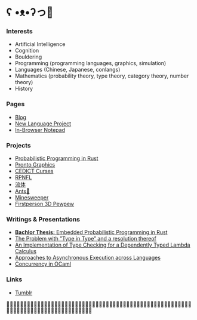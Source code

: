 # ʕ •ᴥ•ʔっ💜

### Interests

* Artificial Intelligence
* Cognition
* Bouldering
* Programming (programming languages, graphics, simulation)
* Languages (Chinese, Japanese, conlangs)
* Mathematics (probability theory, type theory, category theory, number theory)
* History

### Pages

* [Blog](https://garbaz.github.io/Blog/)
* [New Language Project](https://garbaz.github.io/NewLanguageProject/)
* [In-Browser Notepad](https://garbaz.github.io/inbrowser_notepad/)

### Projects

* [Probabilistic Programming in Rust](https://github.com/Garbaz/probprog/)
* [Pronto Graphics](https://github.com/Garbaz/pronto-graphics)
* [CEDICT Curses](https://github.com/Garbaz/cedict-curses)
* [RPNFL](https://github.com/Garbaz/rpnfl)
* [流体](https://github.com/Garbaz/Ryuutai)
* [Ants🐜](https://github.com/papplappen/ants_processing)
* [Minesweeper](https://github.com/papplappen/Minesweeper)
* [Firstperson 3D Pewpew](https://github.com/Garbaz/firstperson3D_pewpew)

### Writings & Presentations

* [**Bachlor Thesis:** Embedded Probabilistic Programming in Rust](https://raw.githubusercontent.com/Garbaz/bachelor-thesis/master/latex/thesis.pdf)
* [The Problem with ”Type in Type” and a resolution thereof](https://raw.githubusercontent.com/Garbaz/seminar-dependent-types/master/elaboration/elaboration.latex.pdf)
* [An Implementation of Type Checking for a Dependently Typed Lambda Calculus](https://raw.githubusercontent.com/Garbaz/seminar-dependent-types/master/presentation/presentation.pdf)
* [Approaches to Asynchronous Execution across Languages](https://raw.githubusercontent.com/Garbaz/OCamlProseminar/master/ausarbeitung/Tobias-Hoffmann-Ausarbeitung.pdf)
* [Concurrency in OCaml](https://raw.githubusercontent.com/Garbaz/OCamlProseminar/master/presentation.pdf)

### Links

* [Tumblr](https://www.tumblr.com/blog/view/garbazzz)

💜✨💜✨💜✨💜✨💜✨💜✨💜✨💜✨💜✨💜✨💜✨💜✨💜✨💜✨💜✨💜✨💜✨💜✨💜✨💜✨💜✨💜✨💜✨💜✨💜✨💜✨💜✨💜✨💜✨💜✨💜✨💜✨💜✨💜✨💜✨💜✨💜✨💜✨💜✨💜
